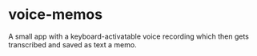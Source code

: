 # voice-memos
A small app with a keyboard-activatable voice recording which then gets transcribed and saved as text a memo.
